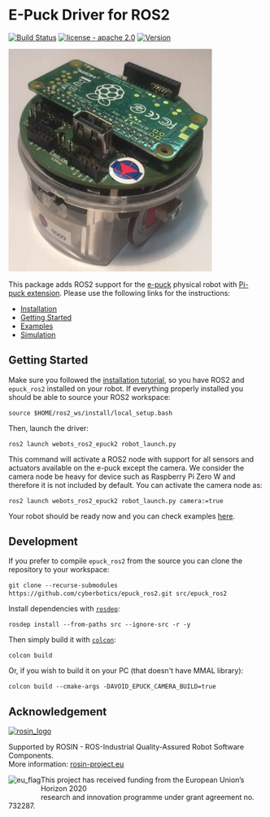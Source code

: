 # E-Puck Driver for ROS2
[![Build Status](https://travis-ci.com/cyberbotics/epuck_ros2.svg?branch=master)](https://travis-ci.com/cyberbotics/epuck_ros2)
[![license - apache 2.0](https://img.shields.io/:license-Apache%202.0-blue.svg)](https://opensource.org/licenses/Apache-2.0)
[![Version](https://img.shields.io/github/v/tag/cyberbotics/epuck_ros2?label=version)](http://wiki.ros.org/epuck_ros2)

<img src="./assets/pi-puck.jpg" width="400px" />

This package adds ROS2 support for the [e-puck](https://www.gctronic.com/doc/index.php/e-puck2) physical robot with [Pi-puck extension](https://www.gctronic.com/doc/index.php?title=Pi-puck).
Please use the following links for the instructions:
- [Installation](./installation/README.md)
- [Getting Started](#getting-started)
- [Examples](https://github.com/cyberbotics/webots_ros2/wiki/Tutorial-E-puck-for-ROS2-Beginners)
- [Simulation](https://github.com/cyberbotics/webots_ros2/tree/master/webots_ros2_epuck)

## Getting Started
Make sure you followed the [installation tutorial](./installation/README.md), so you have ROS2 and `epuck_ros2` installed on your robot.
If everything properly installed you should be able to source your ROS2 workspace:
```
source $HOME/ros2_ws/install/local_setup.bash
```

Then, launch the driver:
```
ros2 launch webots_ros2_epuck2 robot_launch.py
```
This command will activate a ROS2 node with support for all sensors and actuators available on the e-puck except the camera.
We consider the camera node be heavy for device such as Raspberry Pi Zero W and therefore it is not included by default.
You can activate the camera node as:
```
ros2 launch webots_ros2_epuck2 robot_launch.py camera:=true
```

Your robot should be ready now and you can check examples [here](https://github.com/cyberbotics/webots_ros2/blob/master/webots_ros2_epuck/EPUCK_ROS2.md).

## Development
If you prefer to compile `epuck_ros2` from the source you can clone the repository to your workspace:
```
git clone --recurse-submodules https://github.com/cyberbotics/epuck_ros2.git src/epuck_ros2
```

Install dependencies with [`rosdep`](http://wiki.ros.org/rosdep):
```
rosdep install --from-paths src --ignore-src -r -y
```

Then simply build it with [`colcon`](https://colcon.readthedocs.io/en/released/user/installation.html):
```
colcon build
```
Or, if you wish to build it on your PC (that doesn't have MMAL library):
```
colcon build --cmake-args -DAVOID_EPUCK_CAMERA_BUILD=true
```

## Acknowledgement

<a href="http://rosin-project.eu">
  <img src="http://rosin-project.eu/wp-content/uploads/rosin_ack_logo_wide.png" 
       alt="rosin_logo" height="60" >
</a></br>

Supported by ROSIN - ROS-Industrial Quality-Assured Robot Software Components.  
More information: <a href="http://rosin-project.eu">rosin-project.eu</a>

<img src="http://rosin-project.eu/wp-content/uploads/rosin_eu_flag.jpg" 
     alt="eu_flag" height="45" align="left" >  

This project has received funding from the European Union’s Horizon 2020  
research and innovation programme under grant agreement no. 732287. 
